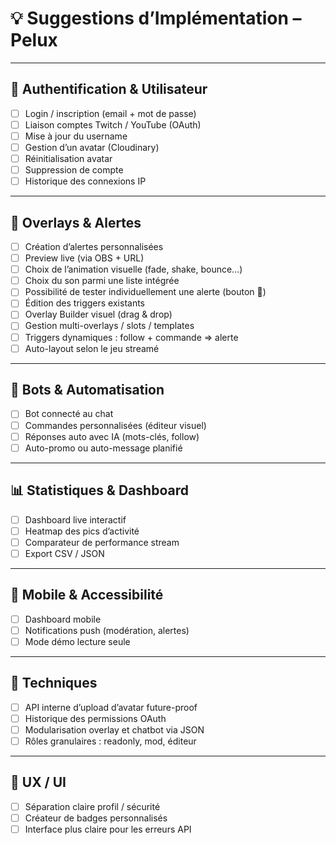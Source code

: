 # 💡 Suggestions d’Implémentation – Pelux

---

## 🔐 Authentification & Utilisateur
- [ ] Login / inscription (email + mot de passe)
- [ ] Liaison comptes Twitch / YouTube (OAuth)
- [ ] Mise à jour du username
- [ ] Gestion d’un avatar (Cloudinary)
- [ ] Réinitialisation avatar
- [ ] Suppression de compte
- [ ] Historique des connexions IP

---

## 🎥 Overlays & Alertes
- [ ] Création d’alertes personnalisées
- [ ] Preview live (via OBS + URL)
- [ ] Choix de l’animation visuelle (fade, shake, bounce…)
- [ ] Choix du son parmi une liste intégrée
- [ ] Possibilité de tester individuellement une alerte (bouton 🧪)
- [ ] Édition des triggers existants
- [ ] Overlay Builder visuel (drag & drop)
- [ ] Gestion multi-overlays / slots / templates
- [ ] Triggers dynamiques : follow + commande => alerte
- [ ] Auto-layout selon le jeu streamé

---

## 🤖 Bots & Automatisation
- [ ] Bot connecté au chat
- [ ] Commandes personnalisées (éditeur visuel)
- [ ] Réponses auto avec IA (mots-clés, follow)
- [ ] Auto-promo ou auto-message planifié

---

## 📊 Statistiques & Dashboard
- [ ] Dashboard live interactif
- [ ] Heatmap des pics d’activité
- [ ] Comparateur de performance stream
- [ ] Export CSV / JSON

---

## 📱 Mobile & Accessibilité
- [ ] Dashboard mobile
- [ ] Notifications push (modération, alertes)
- [ ] Mode démo lecture seule

---

## 🧪 Techniques
- [ ] API interne d’upload d’avatar future-proof
- [ ] Historique des permissions OAuth
- [ ] Modularisation overlay et chatbot via JSON
- [ ] Rôles granulaires : readonly, mod, éditeur

---

## 🧑 UX / UI
- [ ] Séparation claire profil / sécurité
- [ ] Créateur de badges personnalisés
- [ ] Interface plus claire pour les erreurs API
